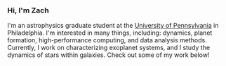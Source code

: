 ### Hi, I'm Zach

I'm an astrophysics graduate student at the [University of Pennsylvania](https://www.physics.upenn.edu/) in Philadelphia. I'm interested in many things, including: dynamics, planet formation, high-performance computing, and data analysis methods. Currently, I work on characterizing exoplanet systems, and I study the dynamics of stars within galaxies. Check out some of my work below!
